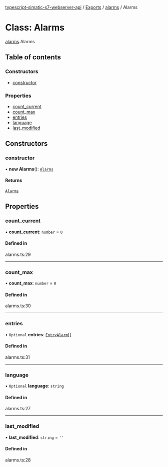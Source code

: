 [typescript-simatic-s7-webserver-api](../README.md) / [Exports](../modules.md) / [alarms](../modules/alarms.md) / Alarms

# Class: Alarms

[alarms](../modules/alarms.md).Alarms

## Table of contents

### Constructors

- [constructor](alarms.Alarms.md#constructor)

### Properties

- [count\_current](alarms.Alarms.md#count_current)
- [count\_max](alarms.Alarms.md#count_max)
- [entries](alarms.Alarms.md#entries)
- [language](alarms.Alarms.md#language)
- [last\_modified](alarms.Alarms.md#last_modified)

## Constructors

### constructor

• **new Alarms**(): [`Alarms`](alarms.Alarms.md)

#### Returns

[`Alarms`](alarms.Alarms.md)

## Properties

### count\_current

• **count\_current**: `number` = `0`

#### Defined in

alarms.ts:29

___

### count\_max

• **count\_max**: `number` = `0`

#### Defined in

alarms.ts:30

___

### entries

• `Optional` **entries**: [`EntryAlarm`](alarms.EntryAlarm.md)[]

#### Defined in

alarms.ts:31

___

### language

• `Optional` **language**: `string`

#### Defined in

alarms.ts:27

___

### last\_modified

• **last\_modified**: `string` = `''`

#### Defined in

alarms.ts:28
